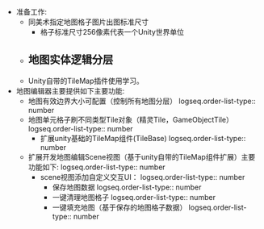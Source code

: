 - 准备工作:
	- 同美术指定地图格子图片出图标准尺寸
		- 格子标准尺寸256像素代表一个Unity世界单位
	- 地图实体逻辑分层
		-
	- Unity自带的TileMap插件使用学习。
- 地图编辑器主要提供如下主要功能:
	- 地图有效边界大小可配置（控制所有地图分层）
	  logseq.order-list-type:: number
	- 地图单元格子刷不同类型Tile对象（精灵Tile，GameObjectTile）
	  logseq.order-list-type:: number
		- 扩展unity基础的TileMap组件(TileBase)
		  logseq.order-list-type:: number
	- 扩展开发地图编辑Scene视图（基于unity自带的TileMap组件扩展）主要功能如下:
	  logseq.order-list-type:: number
		- scene视图添加自定义交互UI：
		  logseq.order-list-type:: number
			- 保存地图数据
			  logseq.order-list-type:: number
			- 一键清理地图格子
			  logseq.order-list-type:: number
			- 一键填充地图（基于保存的地图格子数据）
			  logseq.order-list-type:: number